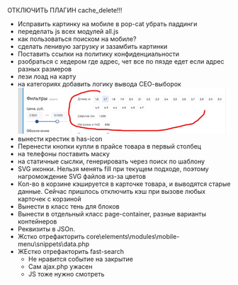 ОТКЛЮЧИТЬ ПЛАГИН cache_delete!!!

- Исправить картинку на мобиле в pop-cat убрать паддинги
- переделать js всех модулей all.js
- как пользоваться поиском на мобиле?
- сделать ленивую загрузку и зазамбить картинки
- Поставить ссылки на политику конфиденциальности
- рзобраться с хедером где адрес, чет все по пязде едет если адрес разных размеров
- лези лоад на карту
- на категориях добавить логику вывода СЕО-выборок ![alt text](image.png)
- вынести крестик в has-icon
- Перенести кнопки купли в прайсе товара в первый столбец
- на телефоны поставить маску
- на статичные сыслки, генерировать через поиск по шаблону
- SVG иконки. Нельзя менять fill при текущем подходе, поэтому нагромождение SVG файлов из-за цветов
- Кол-во в корзине кэшируется в карточке товара, и выводятся старые данные. Сейчас пришлось отключить кэш при вызове любых карточек с корзиной
- Вынести в класс тень для блоков
- Вынести в отдельный класс page-container, разные варианты контейнеров
- Реквизиты в JSOn.
- Жстко отрефакторить core\elements\modules\mobile-menu\snippets\data.php
- ЖЕстко отрефакторить fast-search
  - Не нравится событие на закрытие
  - Сам ajax.php ужасен
  - JS тоже нужно смотреть
